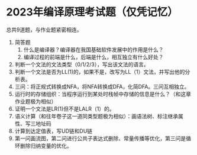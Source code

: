 # 2023年编译原理考试题（仅凭记忆）

总共9道题，与作业题紧密相连。

1. 简答题
   1. 什么是编译器？编译器在我国基础软件发展中的作用是什么？
   2. 编译过程的前端是什么，后端是什么，相互独立有什么好处？
2. 判断一个文法的文法类型（0/1/2/3），写出该文法的语言。
3. 判断一个文法是否为LL(1)的，如果不是，改写为LL（1）文法，并写出他的分析表。
4. 三问：将正规式转换成NFA，将NFA转换成DFA，化简DFA。三问互相独立。
5. 运行时的存储组织：当程序运行到某处时栈帧中存储的信息是什么？（和这章作业题极为相似）
6. 证明一个文法是LR(1)但不是LALR（1）的。
7. 语义计算（和往年卷子这一道同类型题极为相似）：画语法树、标注继承属性、写三地址码
8. 计算到达定值表，写UD链和DU链
9. 第一问画流图，第二问进行公共子表达式删除、常量传播等优化，第三问是循环删除归纳变量的优化。